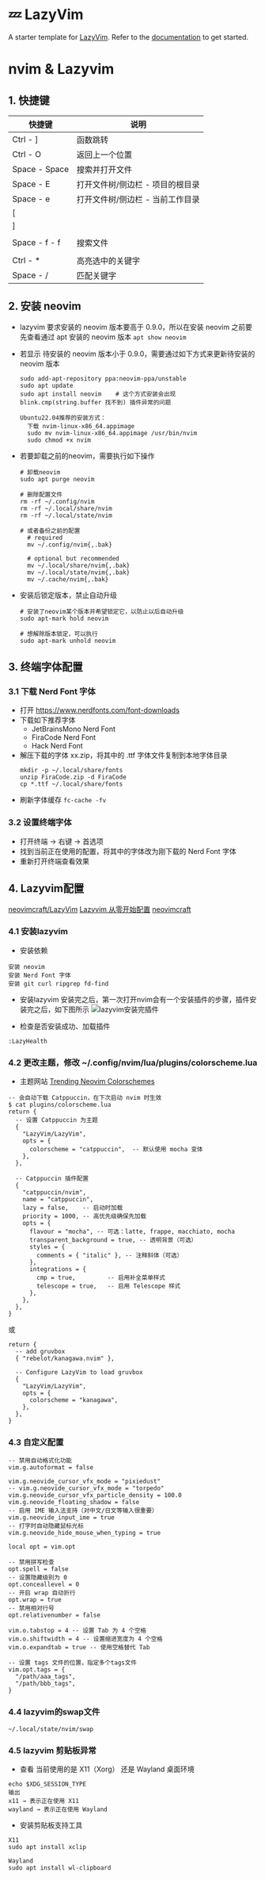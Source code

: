 # 💤 LazyVim

A starter template for [LazyVim](https://github.com/LazyVim/LazyVim).
Refer to the [documentation](https://lazyvim.github.io/installation) to get started.


# nvim & Lazyvim

## 1. 快捷键

| 快捷键         | 说明                        |
|---------------|----------------------------|
| Ctrl - ]      | 函数跳转                     |
| Ctrl - O      | 返回上一个位置                |
| Space - Space | 搜索并打开文件                |
| Space - E     | 打开文件树/侧边栏 - 项目的根目录 |
| Space - e     | 打开文件树/侧边栏 - 当前工作目录 |
| [             |                            |
| ]             |                            |
|               |                            |
| Space - f - f | 搜索文件                    |
|               |                            |
| Ctrl - *      | 高亮选中的关键字              |
| Space - /     | 匹配关键字                  |


## 2. 安装 neovim
- lazyvim 要求安装的 neovim 版本要高于 0.9.0，所以在安装 neovim 之前要先查看通过 apt 安装的 neovim 版本
  `apt show neovim`

- 若显示 待安装的 neovim 版本小于 0.9.0，需要通过如下方式来更新待安装的 neovim 版本
  ```
  sudo add-apt-repository ppa:neovim-ppa/unstable
  sudo apt update
  sudo apt install neovim    # 这个方式安装会出现 blink.cmp(string.buffer 找不到) 插件异常的问题
  
  Ubuntu22.04推荐的安装方式：
    下载 nvim-linux-x86_64.appimage
    sudo mv nvim-linux-x86_64.appimage /usr/bin/nvim
    sudo chmod +x nvim
  ```
  
- 若要卸载之前的neovim，需要执行如下操作
  ```
  # 卸载neovim
  sudo apt purge neovim
  
  # 删除配置文件
  rm -rf ~/.config/nvim
  rm -rf ~/.local/share/nvim
  rm -rf ~/.local/state/nvim
  
  # 或者备份之前的配置
    # required
    mv ~/.config/nvim{,.bak}
  
    # optional but recommended
    mv ~/.local/share/nvim{,.bak}
    mv ~/.local/state/nvim{,.bak}
    mv ~/.cache/nvim{,.bak}
  ```

- 安装后锁定版本，禁止自动升级
  ```
  # 安装了neovim某个版本并希望锁定它，以防止以后自动升级
  sudo apt-mark hold neovim
  
  # 想解除版本锁定，可以执行
  sudo apt-mark unhold neovim
  ```

## 3. 终端字体配置

### 3.1 下载 Nerd Font 字体
- 打开 https://www.nerdfonts.com/font-downloads
- 下载如下推荐字体
  - JetBrainsMono Nerd Font
  - FiraCode Nerd Font
  - Hack Nerd Font
- 解压下载的字体 xx.zip，将其中的 .ttf 字体文件复制到本地字体目录
  ```
  mkdir -p ~/.local/share/fonts
  unzip FiraCode.zip -d FiraCode
  cp *.ttf ~/.local/share/fonts
  ```
- 刷新字体缓存
  `fc-cache -fv`

### 3.2 设置终端字体
- 打开终端 -> 右键 -> 首选项
- 找到当前正在使用的配置，将其中的字体改为刚下载的 Nerd Font 字体
- 重新打开终端查看效果


## 4. Lazyvim配置

[neovimcraft/LazyVim](https://neovimcraft.com/plugin/LazyVim/LazyVim/)
[Lazyvim 从零开始配置](https://fanlumaster.github.io/2023/11/25/Lazyvim-configure-from-scratch/)
[neovimcraft](https://neovimcraft.com/)

### 4.1 安装lazyvim

- 安装依赖
```
安装 neovim
安装 Nerd Font 字体
安装 git curl ripgrep fd-find
```

- 安装lazyvim
安装完之后，第一次打开nvim会有一个安装插件的步骤，插件安装完之后，如下图所示
![lazyvim安装完插件](../images/Linux/installed-lazyvim.png)

- 检查是否安装成功、加载插件
```
:LazyHealth
```

### 4.2 更改主题，修改 ~/.config/nvim/lua/plugins/colorscheme.lua
  - 主题网站 [Trending Neovim Colorschemes](https://dotfyle.com/neovim/colorscheme/trending)
  ```
  -- 会自动下载 Catppuccin，在下次启动 nvim 时生效
  $ cat plugins/colorscheme.lua 
  return {
    -- 设置 Catppuccin 为主题
    {
      "LazyVim/LazyVim",
      opts = {
        colorscheme = "catppuccin",  -- 默认使用 mocha 变体
      },
    },

    -- Catppuccin 插件配置
    {
      "catppuccin/nvim",
      name = "catppuccin",
      lazy = false,    -- 启动时加载
      priority = 1000, -- 高优先级确保先加载
      opts = {
        flavour = "mocha", -- 可选：latte, frappe, macchiato, mocha
        transparent_background = true, -- 透明背景（可选）
        styles = {
          comments = { "italic" }, -- 注释斜体（可选）
        },
        integrations = {
          cmp = true,         -- 启用补全菜单样式
          telescope = true,   -- 启用 Telescope 样式
        },
      },
    },
  }
  ```
  或
  ```
  return {
    -- add gruvbox
    { "rebelot/kanagawa.nvim" },
  
    -- Configure LazyVim to load gruvbox
    {
      "LazyVim/LazyVim",
      opts = {
        colorscheme = "kanagawa",
      },
    },
  }
  ```

### 4.3 自定义配置
```
-- 禁用自动格式化功能
vim.g.autoformat = false

vim.g.neovide_cursor_vfx_mode = "pixiedust"
-- vim.g.neovide_cursor_vfx_mode = "torpedo"
vim.g.neovide_cursor_vfx_particle_density = 100.0
vim.g.neovide_floating_shadow = false
-- 启用 IME 输入法支持（对中文/日文等输入很重要）
vim.g.neovide_input_ime = true
-- 打字时自动隐藏鼠标光标
vim.g.neovide_hide_mouse_when_typing = true

local opt = vim.opt

-- 禁用拼写检查
opt.spell = false
-- 设置隐藏级别为 0
opt.conceallevel = 0
-- 开启 wrap 自动折行
opt.wrap = true
-- 禁用相对行号
opt.relativenumber = false

vim.o.tabstop = 4 -- 设置 Tab 为 4 个空格
vim.o.shiftwidth = 4 -- 设置缩进宽度为 4 个空格
vim.o.expandtab = true -- 使用空格替代 Tab

-- 设置 tags 文件的位置，指定多个tags文件
vim.opt.tags = {
  "/path/aaa_tags",
  "/path/bbb_tags",
}

```

### 4.4 lazyvim的swap文件
```
~/.local/state/nvim/swap
```

### 4.5 lazyvim 剪贴板异常

- 查看 当前使用的是 X11（Xorg） 还是 Wayland 桌面环境
```
echo $XDG_SESSION_TYPE
输出
x11 → 表示正在使用 X11
wayland → 表示正在使用 Wayland
```

- 安装剪贴板支持工具
```
X11
sudo apt install xclip

Wayland
sudo apt install wl-clipboard
```

